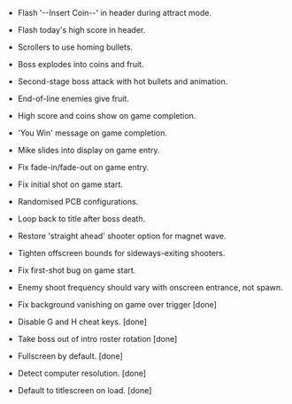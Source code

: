 
* Flash '--Insert Coin--' in header during attract mode.
* Flash today's high score in header.
* Scrollers to use homing bullets.
* Boss explodes into coins and fruit.
* Second-stage boss attack with hot bullets and animation.
* End-of-line enemies give fruit.
* High score and coins show on game completion.
* 'You Win' message on game completion.
* Mike slides into display on game entry.
* Fix fade-in/fade-out on game entry.
* Fix initial shot on game start.
* Randomised PCB configurations.
* Loop back to title after boss death.
* Restore 'straight ahead' shooter option for magnet wave.
* Tighten offscreen bounds for sideways-exiting shooters.
* Fix first-shot bug on game start.
* Enemy shoot frequency should vary with onscreen entrance, not spawn.

* Fix background vanishing on game over trigger [done]
* Disable G and H cheat keys. [done]
* Take boss out of intro roster rotation [done]
* Fullscreen by default. [done]
* Detect computer resolution. [done]
* Default to titlescreen on load. [done]

